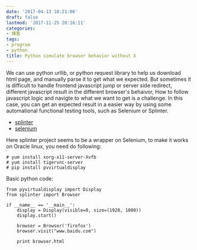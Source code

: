 ```yaml
---
date: '2017-04-13 10:21:06'
draft: false
lastmod: '2017-11-25 20:16:11'
categories:
- 博客
tags:
- program
- python
title: Python simulate browser behavior without X
---
```


We can use python urllib, or python request library to help us download html page, and manually parse it to get what we expected.
But sometimes it is difficult to handle frontend javascript jump or server side redirect,
different javascript result in the different browser's behaivor, 
How to follow javascript logic and navigte to what we want to get is a challenge.
In this case, you can get an expected result in a easier way by using some automational functional testing tools, such as Selenium or Splinter.

- [splinter](http://splinter.cobrateam.info/)
- [selenium](http://seleniumhq.org/)

Here splinter project seems to be a wrapper on Selenium, to make it works on Oracle linux, you need do following:

	# yum install xorg-x11-server-Xvfb
	# yum install tigervnc-server
	# pip install pvvirtualdisplay

Basic python code:

	from pyvirtualdisplay import Display
	from splinter import Browser

	if __name__ == '__main__':
    	display = Display(visible=0, size=(1920, 1080))
	    display.start()

    	browser = Browser('firefox')
	    browser.visit("www.baidu.com")

    	print browser.html